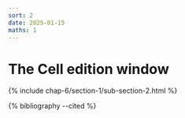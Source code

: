 ```yaml
---
sort: 2
date: 2025-01-15
maths: 1
---
```


# The Cell edition window

{% include chap-6/section-1/sub-section-2.html %}

{% bibliography --cited %}

